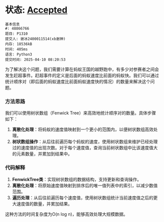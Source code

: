 # 状态: [Accepted](http://dsbpython.openjudge.cn/dspythonbook/solution/48866766/)

```
基本信息
#: 48866766
题目: P1310
提交人: 谢冰2400011514(xb谢神)
内存: 18536kB
时间: 405ms
语言: Python3
提交时间: 2025-04-10 08:20:53
```

​为了解决这个问题，我们需要计算在蚂蚁王国的越野跑中，有多少对参赛者之间会发生赶超事件。赶超事件的定义是后面的蚂蚁速度比前面的蚂蚁快。我们可以通过统计顺序对（即后面的蚂蚁速度比前面蚂蚁速度快的情况）的数量来解决这个问题。

### 方法思路
我们可以使用树状数组（Fenwick Tree）来高效地统计顺序对的数量。具体步骤如下：

1. **离散化处理**：将蚂蚁的速度值映射到一个更小的范围内，以便树状数组高效处理。
2. **树状数组操作**：从后往前遍历每个蚂蚁的速度，使用树状数组来维护已经处理过的速度值的出现次数。对于每个速度值，查询当前树状数组中比该速度值大的元素数量，并累加到结果中。

### 代码解释
1. **FenwickTree类**：实现树状数组的数据结构，支持更新和查询操作。
2. **离散化处理**：将原始速度值映射到排序后的唯一值列表中的索引，以减少数值范围。
3. **遍历处理**：从后往前遍历每个速度值，使用树状数组统计当前速度值之后的更大速度值的数量，并累加结果。

这种方法的时间复杂度为O(n log n)，能够高效处理大规模数据。